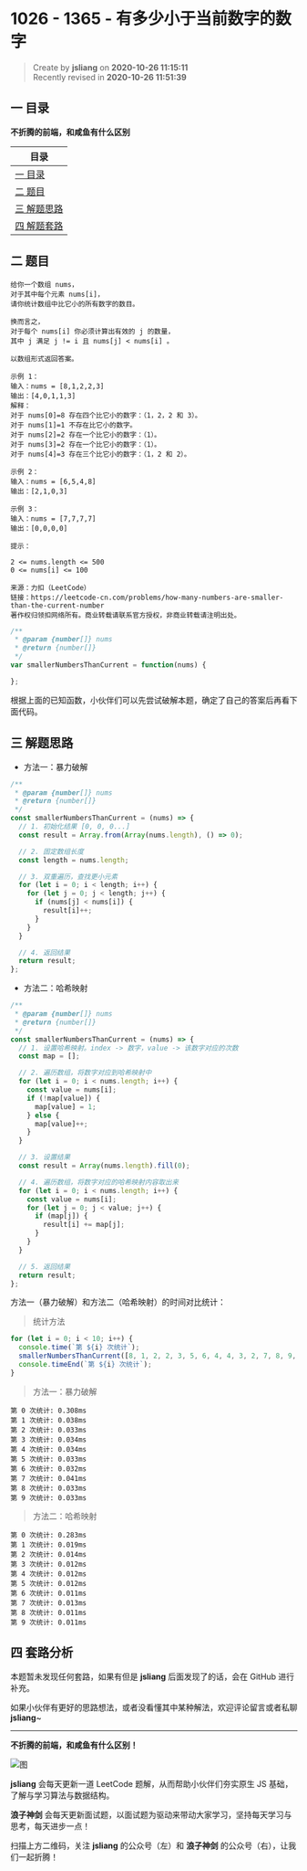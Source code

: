 1026 - 1365 - 有多少小于当前数字的数字
===

> Create by **jsliang** on **2020-10-26 11:15:11**  
> Recently revised in **2020-10-26 11:51:39**

<!-- 目录开始 -->
## 一 目录

**不折腾的前端，和咸鱼有什么区别**

| 目录 |
| --- |
| [一 目录](#chapter-one) |
| [二 题目](#chapter-two) |
| [三 解题思路](#chapter-three) |
| [四 解题套路](#chapter-four) |
<!-- 目录结束 -->

## 二 题目



```
给你一个数组 nums，
对于其中每个元素 nums[i]，
请你统计数组中比它小的所有数字的数目。

换而言之，
对于每个 nums[i] 你必须计算出有效的 j 的数量，
其中 j 满足 j != i 且 nums[j] < nums[i] 。

以数组形式返回答案。

示例 1：
输入：nums = [8,1,2,2,3]
输出：[4,0,1,1,3]
解释： 
对于 nums[0]=8 存在四个比它小的数字：（1，2，2 和 3）。 
对于 nums[1]=1 不存在比它小的数字。
对于 nums[2]=2 存在一个比它小的数字：（1）。 
对于 nums[3]=2 存在一个比它小的数字：（1）。 
对于 nums[4]=3 存在三个比它小的数字：（1，2 和 2）。

示例 2：
输入：nums = [6,5,4,8]
输出：[2,1,0,3]

示例 3：
输入：nums = [7,7,7,7]
输出：[0,0,0,0]

提示：

2 <= nums.length <= 500
0 <= nums[i] <= 100

来源：力扣（LeetCode）
链接：https://leetcode-cn.com/problems/how-many-numbers-are-smaller-than-the-current-number
著作权归领扣网络所有。商业转载请联系官方授权，非商业转载请注明出处。
```

```js
/**
 * @param {number[]} nums
 * @return {number[]}
 */
var smallerNumbersThanCurrent = function(nums) {

};
```

根据上面的已知函数，小伙伴们可以先尝试破解本题，确定了自己的答案后再看下面代码。

## 三 解题思路



* 方法一：暴力破解

```js
/**
 * @param {number[]} nums
 * @return {number[]}
 */
const smallerNumbersThanCurrent = (nums) => {
  // 1. 初始化结果 [0, 0, 0...]
  const result = Array.from(Array(nums.length), () => 0);

  // 2. 固定数组长度
  const length = nums.length;

  // 3. 双重遍历，查找更小元素
  for (let i = 0; i < length; i++) {
    for (let j = 0; j < length; j++) {
      if (nums[j] < nums[i]) {
        result[i]++;
      }
    }
  }

  // 4. 返回结果
  return result;
};
```

* 方法二：哈希映射

```js
/**
 * @param {number[]} nums
 * @return {number[]}
 */
const smallerNumbersThanCurrent = (nums) => {
  // 1. 设置哈希映射。index -> 数字，value -> 该数字对应的次数
  const map = [];

  // 2. 遍历数组，将数字对应到哈希映射中
  for (let i = 0; i < nums.length; i++) {
    const value = nums[i];
    if (!map[value]) {
      map[value] = 1;
    } else {
      map[value]++;
    }
  }

  // 3. 设置结果
  const result = Array(nums.length).fill(0);

  // 4. 遍历数组，将数字对应的哈希映射内容取出来
  for (let i = 0; i < nums.length; i++) {
    const value = nums[i];
    for (let j = 0; j < value; j++) {
      if (map[j]) {
        result[i] += map[j];
      }
    }
  }

  // 5. 返回结果
  return result;
};
```

方法一（暴力破解）和方法二（哈希映射）的时间对比统计：

> 统计方法

```js
for (let i = 0; i < 10; i++) {
  console.time(`第 ${i} 次统计`);
  smallerNumbersThanCurrent([8, 1, 2, 2, 3, 5, 6, 4, 4, 3, 2, 7, 8, 9, 10, 1, 5, 8, 4, 2, 1, 3]);
  console.timeEnd(`第 ${i} 次统计`);
}
```

> 方法一：暴力破解

```
第 0 次统计: 0.308ms
第 1 次统计: 0.038ms
第 2 次统计: 0.033ms
第 3 次统计: 0.034ms
第 4 次统计: 0.034ms
第 5 次统计: 0.033ms
第 6 次统计: 0.032ms
第 7 次统计: 0.041ms
第 8 次统计: 0.033ms
第 9 次统计: 0.033ms
```

> 方法二：哈希映射

```
第 0 次统计: 0.283ms
第 1 次统计: 0.019ms
第 2 次统计: 0.014ms
第 3 次统计: 0.012ms
第 4 次统计: 0.012ms
第 5 次统计: 0.012ms
第 6 次统计: 0.011ms
第 7 次统计: 0.013ms
第 8 次统计: 0.011ms
第 9 次统计: 0.011ms
```

## 四 套路分析



本题暂未发现任何套路，如果有但是 **jsliang** 后面发现了的话，会在 GitHub 进行补充。

如果小伙伴有更好的思路想法，或者没看懂其中某种解法，欢迎评论留言或者私聊 **jsliang**~

---

**不折腾的前端，和咸鱼有什么区别！**

![图](https://github.com/LiangJunrong/document-library/blob/master/public-repertory/img/z-index-small.png?raw=true)

**jsliang** 会每天更新一道 LeetCode 题解，从而帮助小伙伴们夯实原生 JS 基础，了解与学习算法与数据结构。

**浪子神剑** 会每天更新面试题，以面试题为驱动来带动大家学习，坚持每天学习与思考，每天进步一点！

扫描上方二维码，关注 **jsliang** 的公众号（左）和 **浪子神剑** 的公众号（右），让我们一起折腾！

